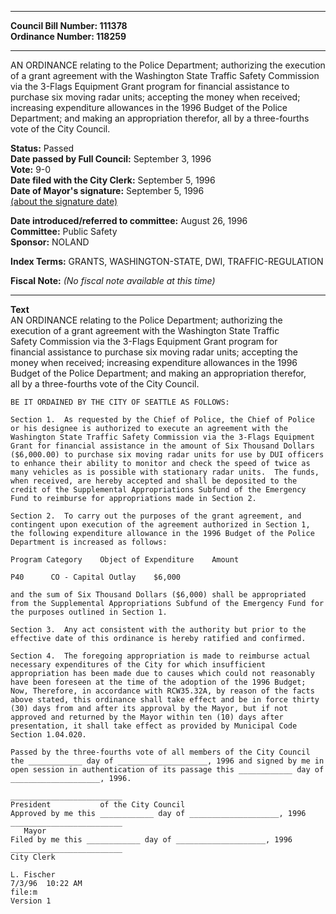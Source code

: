 * * * * *  
  
**Council Bill Number: [](#h0)[](#h2)111378**   
**Ordinance Number: 118259**  
  
* * * * *  
  
AN ORDINANCE relating to the Police Department; authorizing the execution of a grant agreement with the Washington State Traffic Safety Commission via the 3-Flags Equipment Grant program for financial assistance to purchase six moving radar units; accepting the money when received; increasing expenditure allowances in the 1996 Budget of the Police Department; and making an appropriation therefor, all by a three-fourths vote of the City Council.  
  
**Status:** Passed   
**Date passed by Full Council:** September 3, 1996   
**Vote:** 9-0   
**Date filed with the City Clerk:** September 5, 1996   
**Date of Mayor's signature:** September 5, 1996   
[(about the signature date)](/~public/approvaldate.htm)   
  
  
**Date introduced/referred to committee:** August 26, 1996   
**Committee:** Public Safety   
**Sponsor:** NOLAND   
  
**Index Terms:** GRANTS, WASHINGTON-STATE, DWI, TRAFFIC-REGULATION  
  
**Fiscal Note:** *(No fiscal note available at this time)*  
  
* * * * *  
  
**Text**  
    AN ORDINANCE relating to the Police Department; authorizing the  
    execution of a grant agreement with the Washington State Traffic  
    Safety Commission via the 3-Flags Equipment Grant program for  
    financial assistance to purchase six moving radar units; accepting the  
    money when received; increasing expenditure allowances in the 1996  
    Budget of the Police Department; and making an appropriation therefor,  
    all by a three-fourths vote of the City Council.  
  
    BE IT ORDAINED BY THE CITY OF SEATTLE AS FOLLOWS:  
  
    Section 1.  As requested by the Chief of Police, the Chief of Police  
    or his designee is authorized to execute an agreement with the  
    Washington State Traffic Safety Commission via the 3-Flags Equipment  
    Grant for financial assistance in the amount of Six Thousand Dollars  
    ($6,000.00) to purchase six moving radar units for use by DUI officers  
    to enhance their ability to monitor and check the speed of twice as  
    many vehicles as is possible with stationary radar units.  The funds,  
    when received, are hereby accepted and shall be deposited to the  
    credit of the Supplemental Appropriations Subfund of the Emergency  
    Fund to reimburse for appropriations made in Section 2.  
  
    Section 2.  To carry out the purposes of the grant agreement, and  
    contingent upon execution of the agreement authorized in Section 1,  
    the following expenditure allowance in the 1996 Budget of the Police  
    Department is increased as follows:  
  
    Program Category    Object of Expenditure    Amount  
  
    P40      CO - Capital Outlay    $6,000  
  
    and the sum of Six Thousand Dollars ($6,000) shall be appropriated  
    from the Supplemental Appropriations Subfund of the Emergency Fund for  
    the purposes outlined in Section 1.  
  
    Section 3.  Any act consistent with the authority but prior to the  
    effective date of this ordinance is hereby ratified and confirmed.  
  
    Section 4.  The foregoing appropriation is made to reimburse actual  
    necessary expenditures of the City for which insufficient  
    appropriation has been made due to causes which could not reasonably  
    have been foreseen at the time of the adoption of the 1996 Budget;  
    Now, Therefore, in accordance with RCW35.32A, by reason of the facts  
    above stated, this ordinance shall take effect and be in force thirty  
    (30) days from and after its approval by the Mayor, but if not  
    approved and returned by the Mayor within ten (10) days after  
    presentation, it shall take effect as provided by Municipal Code  
    Section 1.04.020.  
  
    Passed by the three-fourths vote of all members of the City Council  
    the ____________ day of ____________________, 1996 and signed by me in  
    open session in authentication of its passage this ____________ day of  
    ____________________, 1996.  
  
    _________________________  
    President           of the City Council  
    Approved by me this ____________ day of ____________________, 1996  
    _________________________  
       Mayor  
    Filed by me this ____________ day of ____________________, 1996  
    _________________________  
    City Clerk  
  
    L. Fischer  
    7/3/96  10:22 AM  
    file:m  
    Version 1  
